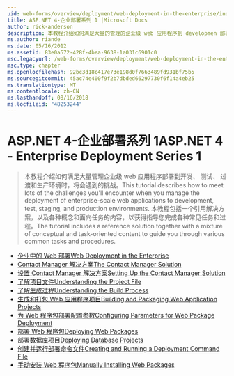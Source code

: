 ```yaml
---
uid: web-forms/overview/deployment/web-deployment-in-the-enterprise/index
title: ASP.NET 4-企业部署系列 1 |Microsoft Docs
author: rick-anderson
description: 本教程介绍如何满足大量的管理的企业级 web 应用程序到 developmen 部署时，将会遇到的挑战...
ms.author: riande
ms.date: 05/16/2012
ms.assetid: 83e0a572-428f-4bea-9638-1a031c6901c0
msc.legacyurl: /web-forms/overview/deployment/web-deployment-in-the-enterprise
msc.type: chapter
ms.openlocfilehash: 92bc3d18c417e73e198d0f7663489fd931bf75b5
ms.sourcegitcommit: 45ac74e400f9f2b7dbded66297730f6f14a4eb25
ms.translationtype: MT
ms.contentlocale: zh-CN
ms.lasthandoff: 08/16/2018
ms.locfileid: "48253244"
---
```

<a name="aspnet-4---enterprise-deployment-series-1"></a><span data-ttu-id="6df84-103">ASP.NET 4-企业部署系列 1</span><span class="sxs-lookup"><span data-stu-id="6df84-103">ASP.NET 4 - Enterprise Deployment Series 1</span></span>
====================
> <span data-ttu-id="6df84-104">本教程介绍如何满足大量管理企业级 web 应用程序部署到开发、 测试、 过渡和生产环境时，将会遇到的挑战。</span><span class="sxs-lookup"><span data-stu-id="6df84-104">This tutorial describes how to meet lots of the challenges you'll encounter when you manage the deployment of enterprise-scale web applications to development, test, staging, and production environments.</span></span> <span data-ttu-id="6df84-105">本教程包括一个引用解决方案，以及各种概念和面向任务的内容，以获得指导您完成各种常见任务和过程。</span><span class="sxs-lookup"><span data-stu-id="6df84-105">The tutorial includes a reference solution together with a mixture of conceptual and task-oriented content to guide you through various common tasks and procedures.</span></span>


- [<span data-ttu-id="6df84-106">企业中的 Web 部署</span><span class="sxs-lookup"><span data-stu-id="6df84-106">Web Deployment in the Enterprise</span></span>](web-deployment-in-the-enterprise.md)
- [<span data-ttu-id="6df84-107">Contact Manager 解决方案</span><span class="sxs-lookup"><span data-stu-id="6df84-107">The Contact Manager Solution</span></span>](the-contact-manager-solution.md)
- [<span data-ttu-id="6df84-108">设置 Contact Manager 解决方案</span><span class="sxs-lookup"><span data-stu-id="6df84-108">Setting Up the Contact Manager Solution</span></span>](setting-up-the-contact-manager-solution.md)
- [<span data-ttu-id="6df84-109">了解项目文件</span><span class="sxs-lookup"><span data-stu-id="6df84-109">Understanding the Project File</span></span>](understanding-the-project-file.md)
- [<span data-ttu-id="6df84-110">了解生成过程</span><span class="sxs-lookup"><span data-stu-id="6df84-110">Understanding the Build Process</span></span>](understanding-the-build-process.md)
- [<span data-ttu-id="6df84-111">生成和打包 Web 应用程序项目</span><span class="sxs-lookup"><span data-stu-id="6df84-111">Building and Packaging Web Application Projects</span></span>](building-and-packaging-web-application-projects.md)
- [<span data-ttu-id="6df84-112">为 Web 程序包部署配置参数</span><span class="sxs-lookup"><span data-stu-id="6df84-112">Configuring Parameters for Web Package Deployment</span></span>](configuring-parameters-for-web-package-deployment.md)
- [<span data-ttu-id="6df84-113">部署 Web 程序包</span><span class="sxs-lookup"><span data-stu-id="6df84-113">Deploying Web Packages</span></span>](deploying-web-packages.md)
- [<span data-ttu-id="6df84-114">部署数据库项目</span><span class="sxs-lookup"><span data-stu-id="6df84-114">Deploying Database Projects</span></span>](deploying-database-projects.md)
- [<span data-ttu-id="6df84-115">创建并运行部署命令文件</span><span class="sxs-lookup"><span data-stu-id="6df84-115">Creating and Running a Deployment Command File</span></span>](creating-and-running-a-deployment-command-file.md)
- [<span data-ttu-id="6df84-116">手动安装 Web 程序包</span><span class="sxs-lookup"><span data-stu-id="6df84-116">Manually Installing Web Packages</span></span>](manually-installing-web-packages.md)
